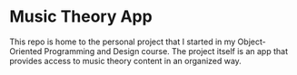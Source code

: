 # Music Theory App
This repo is home to the personal project that I started in my Object-Oriented Programming and Design course.
The project itself is an app that provides access to music theory content in an organized way.
